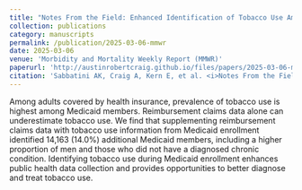 ```yaml
---
title: "Notes From the Field: Enhanced Identification of Tobacco Use Among Adult Medicaid Members — King County, Washington, 2016–2023"
collection: publications
category: manuscripts
permalink: /publication/2025-03-06-mmwr
date: 2025-03-06
venue: 'Morbidity and Mortality Weekly Report (MMWR)'
paperurl: 'http://austinrobertcraig.github.io/files/papers/2025-03-06-mmwr.pdf'
citation: 'Sabbatini AK, Craig A, Kern E, et al. <i>Notes From the Field</i>: Enhanced Identification of Tobacco Use Among Adult Medicaid Members — King County, Washington, 2016–2023. MMWR Morb Mortal Wkly Rep 2025;74:116–117. DOI: <a href="http://dx.doi.org/10.15585/mmwr.mm7407a2" target="_blank">http://dx.doi.org/10.15585/mmwr.mm7407a2</a>.'
---
```


Among adults covered by health insurance, prevalence of tobacco use is highest among Medicaid members. Reimbursement claims data alone can underestimate tobacco use. We find that supplementing reimbursement claims data with tobacco use information from Medicaid enrollment identified 14,163 (14.0%) additional Medicaid members, including a higher proportion of men and those who did not have a diagnosed chronic condition. Identifying tobacco use during Medicaid enrollment enhances public health data collection and provides opportunities to better diagnose and treat tobacco use.